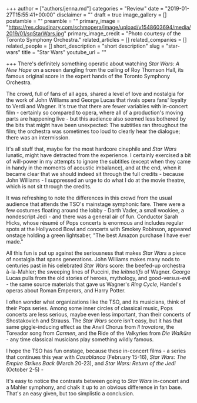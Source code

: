 +++
author = ["authors/jenna.md"]
categories = "Review"
date = "2019-01-27T15:55:41+00:00"
disclaimer = ""
draft = true
image_gallery = []
postamble = ""
preamble = ""
primary_image = "https://res.cloudinary.com/schmopera/image/upload/v1548603694/media/2019/01/sqStarWars.jpg"
primary_image_credit = "Photo courtesy of the Toronto Symphony Orchestra."
related_articles = []
related_companies = []
related_people = []
short_description = "short description"
slug = "star-wars"
title = "Star Wars"
youtube_url = ""

+++
There's definitely something operatic about watching _Star Wars: A New Hope_ on a screen dangling from the ceiling of Roy Thomson Hall, its famous original score in the expert hands of the Toronto Symphony Orchestra.

The crowd, full of fans of all ages, shared a level of love and nostalgia for the work of John Williams and George Lucas that rivals opera fans' loyalty to Verdi and Wagner. It's true that there are fewer variables with in-concert film - certainly so compared to opera, where all of a production's moving parts are happening live - but this audience also seemed less bothered by the bits that might have been unexpected: The subtitles ran throughout the film; the orchestra was sometimes too loud to clearly hear the dialogue; there was an intermission.

It's all stuff that, maybe for the most hardcore cinephile and _Star Wars_ lunatic, might have detracted from the experience. I certainly exercised a bit of will-power in my attempts to ignore the subtitles (except when they came in handy in the moments of acoustic imbalance), and at the end, when it became clear that we should indeed sit through the full credits - because John Williams - I suppressed an urge to do what I do at the movie theatre, which is not sit through the credits.

It was refreshing to note the differences in this crowd from the usual audience that attends the TSO's mainstage symphonic fare. There were a few costumes floating around the lobby - Darth Vader, a small wookiee, a nondescript Jedi - and there was a general air of fun. Conductor Sarah Hicks, whose résumé of Pops concerts is enormous and includes regular spots at the Hollywood Bowl and concerts with Smokey Robinson, appeared onstage holding a green lightsaber, "The best Amazon purchase I have ever made."

All this fun is put up against the seriousness that makes _Star Wars_ a piece of nostalgia that spans generations. John Williams makes many nods to centuries past in his celebrated _Star Wars_ score: the beefed-up orchestra à-la-Mahler; the sweeping lines of Puccini, the _leitmotifs_ of Wagner. George Lucas pulls from the old stories of heroes, mythology, and good-versus-evil - the same source materials that gave us Wagner's _Ring Cycle_, Handel's operas about Roman Emperors, and Harry Potter.

I often wonder what organizations like the TSO, and its musicians, think of their Pops series. Among some inner circles of classical music, Pops concerts are less serious, maybe even less important, than their concerts of Shostakovich and Strauss. The _Star Wars_ score isn't easy, but it has that same giggle-inducing effect as the Anvil Chorus from _Il trovatore_, the Toreador song from _Carmen_, and the Ride of the Valkyries from _Die Walküre_ - any time classical musicians play something wildly famous.

I hope the TSO has fun onstage, because these in-concert films - a series that continues this year with _Casablanca_ (February 15-16), _Star Wars: The Empire Strikes Back_ (March 20-23), and _Star Wars: Return of the Jedi_ (October 2-5) - 

It's easy to notice the contrasts between going to _Star Wars_ in-concert and a Mahler symphony, and chalk it up to an obvious difference in fan base. That's an easy given, but too simplistic a conclusion.